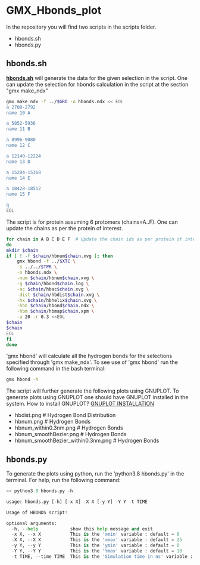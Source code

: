 # GMX_Hbonds_plot

In the repository you will find two scripts in the scripts folder.
- hbonds.sh
- hbonds.py
## hbonds.sh
**<a href="https://github.com/mangeshdamre/GMX_Hbonds_plot/blob/main/scripts/hbonds.sh" target="_blank">hbonds.sh</a>** will generate the data for the given selection in the script. One can update the selection for hbonds calculation in the script at the section "gmx make_ndx"
```sh
gmx make_ndx -f ../$GRO -o hbonds.ndx << EOL
a 2708-2792
name 10 A

a 5852-5936
name 11 B

a 8996-9080
name 12 C

a 12140-12224
name 13 D

a 15284-15368
name 14 E

a 18428-18512
name 15 F

q
EOL
```

The script is for protein assuming 6 protomers (chains=A..F). One can update the chains as per the protein of interest.
```sh
for chain in A B C D E F  # Update the chain ids as per protein of interest.
do
mkdir $chain
if [ ! -f $chain/hbnum$chain.xvg ]; then
	gmx hbond -f ../$XTC \
	-s ../../$TPR \
	-n hbonds.ndx \
	-num $chain/hbnum$chain.xvg \
	-g $chain/hbond$chain.log \
	-ac $chain/hbac$chain.xvg \
	-dist $chain/hbdist$chain.xvg \
	-hx $chain/hbhelix$chain.xvg \
	-hbn $chain/hbond$chain.ndx \
	-hbm $chain/hbmap$chain.xpm \
	-a 20 -r 0.3 <<EOL
$chain
$chain
EOL
fi
done
```
'gmx hbond' will calculate all the hydrogen bonds for the selections specified through 'gmx make_ndx'. To see use of 'gmx hbond' run the following command in the bash terminal:
```sh
gmx hbond -h
```
The script will further generate the following plots using GNUPLOT. To generate plots using GNUPLOT one should have GNUPLOT installed in the system. How to install GNUPLOT? <a href="https://github.com/mangeshdamre/GMX_APO_Protein" target="_blank">GNUPLOT INSTALLATION</a><br>
- hbdist.png # Hydrogen Bond Distribution
- hbnum.png # Hydrogen Bonds
- hbnum_within0.3nm.png # Hydrogen Bonds
- hbnum_smoothBezier.png # Hydrogen Bonds
- hbnum_smoothBezier_within0.3nm.png # Hydrogen Bonds
## hbonds.py

To generate the plots using python, run the 'python3.8 hbonds.py' in the terminal.
For help, run the following command:
```py
>> python3.8 hbonds.py -h

usage: hbonds.py [-h] [-x X] -X X [-y Y] -Y Y -t TIME

Usage of HBONDS script!

optional arguments:
  -h, --help            show this help message and exit
  -x X, --x X           This is the 'xmin' variable : default = 0
  -X X, --X X           This is the 'xmax' variable : default = 25
  -y Y, --y Y           This is the 'ymin' variable : default = 0
  -Y Y, --Y Y           This is the 'Ymax' variable : default = 10
  -t TIME, --time TIME  This is the 'Simulation time in ns' variable : default = 25
```
